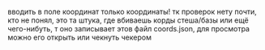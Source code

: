 вводить в поле координат только координаты! тк проверок нету почти, кто не понял, это та штука, где вбиваешь корды стеша/базы или ещё чего-нибуть, т оно записывает этов файл coords.json, для просмотра можно его открыть или чекнуть чекером

